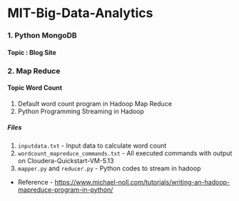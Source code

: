 # MIT-Big-Data-Analytics

### 1. Python MongoDB
#### Topic : Blog Site

### 2. Map Reduce
#### Topic Word Count
1. Default word count program in Hadoop Map Reduce
2. Python Programming Streaming in Hadoop
##### Files
1. `inputdata.txt` - Input data to calculate word count
2. `wordcount_mapreduce_commands.txt` - All executed commands with output on Cloudera-Quickstart-VM-5.13
3. `mapper.py` and `reducer.py` - Python codes to stream in hadoop
* Reference - https://www.michael-noll.com/tutorials/writing-an-hadoop-mapreduce-program-in-python/
